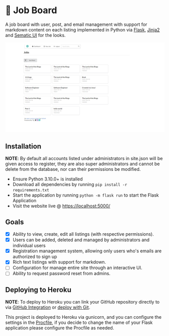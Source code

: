 # 💼 Job Board
 A job board with user, post, and email management with support for markdown content on each listing implemented in Python via [Flask](https://flask.palletsprojects.com/), [Jinja2](https://jinja.palletsprojects.com/) and [Sematic UI](https://semantic-ui.com/) for the looks.

<p align=center>
<img src="preview.png" width=800>
</p>

## Installation
**NOTE**: By default all accounts listed under administrators in site.json will be given access to register, they are also super administrators and cannot be delete from the database, nor can their permissions be modified.

- Ensure Python 3.10.0+ is installed
- Download all dependencies by running `pip install -r requirements.txt`
- Start the application by running `python -m flask run` to start the Flask Application
- Visit the website live @ [https://localhost:5000/](https://localhost:5000/)

## Goals
- [x] Ability to view, create, edit all listings (with respective permissions).
- [x] Users can be added, deleted and managed by administrators and individual users
- [x] Registration management system, allowing only users who's emails are authorized to sign up
- [x] Rich text listings with support for markdown.
- [ ] Configuration for manage entire site through an interactive UI.
- [ ] Ability to request password reset from admins.

## Deploying to Heroku
**NOTE**: To deploy to Heroku you can link your GitHub repository directly to via [GitHub Integration](https://devcenter.heroku.com/articles/github-integration#enabling-github-integration) or [deploy with Git](https://devcenter.heroku.com/articles/git).

This project is deployed to Heroku via gunicorn, and you can configure the settings in the [Procfile](Procfile), if you decide to change the name of your Flask application please configure the Procfile as needed.
